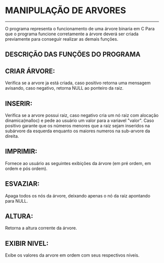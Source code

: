 # MANIPULAÇÃO DE ARVORES
---
O programa representa o funcionamento de uma árvore binaria em C
Para que o programa funcione corretamente a árvore deverá ser criada 
previamente para conseguir realizar as demais funções.

DESCRIÇÃO DAS FUNÇÕES DO PROGRAMA
---

## CRIAR ÁRVORE: 

Verifica se a arvore ja está criada, caso positivo retorna uma mensagem avisando, 
caso negativo, retorna NULL ao ponteiro da raiz. 

## INSERIR: 

Verifica se a arvore possui raiz, caso negativo cria um nó raiz com 
alocação dinamica(malloc) e pede ao usuário um valor para a variavel "valor". 
Caso positivo garante que os números menores que a raiz sejam inseridos na 
subárvore da esquerda enquanto os maiores numeros na sub-arvore da direita. 

## IMPRIMIR: 

Fornece ao usuário as seguintes exibições da árvore (em pré ordem, em ordem e pós ordem).

## ESVAZIAR: 

Apaga todos os nós da árvore, deixando apenas o nó da raiz apontando para NULL.

## ALTURA: 

Retorna a altura corrente da árvore.

## EXIBIR NIVEL: 

Exibe os valores da arvore em ordem com seus respectivos níveis.
